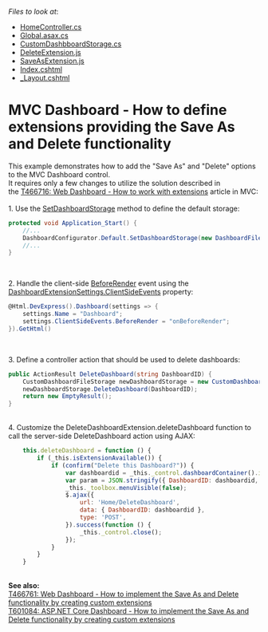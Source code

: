 <!-- default file list -->
*Files to look at*:

* [HomeController.cs](./CS/MVC_WebDashboard/Controllers/HomeController.cs)
* [Global.asax.cs](./CS/MVC_WebDashboard/Global.asax.cs)
* [CustomDashbboardStorage.cs](./CS/MVC_WebDashboard/Models/CustomDashbboardStorage.cs)
* [DeleteExtension.js](./CS/MVC_WebDashboard/Scripts/DeleteExtension.js)
* [SaveAsExtension.js](./CS/MVC_WebDashboard/Scripts/SaveAsExtension.js)
* [Index.cshtml](./CS/MVC_WebDashboard/Views/Home/Index.cshtml)
* [_Layout.cshtml](./CS/MVC_WebDashboard/Views/Shared/_Layout.cshtml)
<!-- default file list end -->
# MVC Dashboard - How to define extensions providing the Save As and Delete functionality


<p>This example demonstrates how to add the "Save As" and "Delete" options to the MVC Dashboard control.<br>It requires only a few changes to utilize the solution described in the <a href="https://www.devexpress.com/Support/Center/p/T466716">T466716: Web Dashboard - How to work with extensions</a> article in MVC:<br><br>1. Use the <a href="https://documentation.devexpress.com/Dashboard/DevExpressDashboardWebDashboardConfigurator_SetDashboardStoragetopic.aspx">SetDashboardStorage</a> method to define the default storage:</p>


```cs
protected void Application_Start() {
    //...
    DashboardConfigurator.Default.SetDashboardStorage(new DashboardFileStorage(Server.MapPath("~/App_Data/Dashboards")));
    //...
}
```


<p> </p>
<p>2. Handle the client-side <a href="https://documentation.devexpress.com/#Dashboard/DevExpressDashboardWebScriptsASPxClientDashboard_BeforeRendertopic">BeforeRender</a> event using the <a href="https://documentation.devexpress.com/#Dashboard/DevExpressDashboardWebMvcDashboardExtensionSettings_ClientSideEventstopic">DashboardExtensionSettings.ClientSideEvents</a> property:</p>


```cs
@Html.DevExpress().Dashboard(settings => {
    settings.Name = "Dashboard";
    settings.ClientSideEvents.BeforeRender = "onBeforeRender";
}).GetHtml()

```


<p> </p>
<p>3. Define a controller action that should be used to delete dashboards:</p>


```cs
public ActionResult DeleteDashboard(string DashboardID) {
    CustomDashboardFileStorage newDashboardStorage = new CustomDashboardFileStorage(@"~/App_Data/Dashboards");
    newDashboardStorage.DeleteDashboard(DashboardID);
    return new EmptyResult();
}

```


<p><br>4. Customize the DeleteDashboardExtension.deleteDashboard function to call the server-side DeleteDashboard action using AJAX:</p>


```js
    this.deleteDashboard = function () {
        if (_this.isExtensionAvailable()) {
            if (confirm("Delete this Dashboard?")) {
                var dashboardid = _this._control.dashboardContainer().id;
                var param = JSON.stringify({ DashboardID: dashboardid, ExtensionName: _this.name });
                _this._toolbox.menuVisible(false);
                $.ajax({
                    url: 'Home/DeleteDashboard',
                    data: { DashboardID: dashboardid },
                    type: 'POST',
                }).success(function () {
                    _this._control.close();
                });
            }
        }
    }

```


<p> <br><strong>See also:</strong><br><a href="https://www.devexpress.com/Support/Center/p/T466761">T466761: Web Dashboard - How to implement the Save As and Delete functionality by creating custom extensions</a><br><a href="https://www.devexpress.com/Support/Center/p/T601084">T601084: ASP.NET Core Dashboard - How to implement the Save As and Delete functionality by creating custom extensions</a></p>

<br/>


